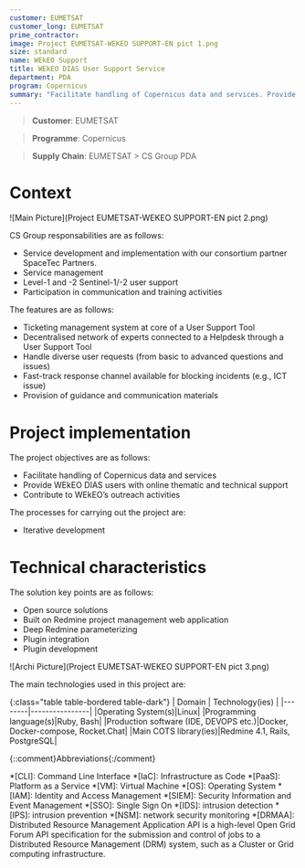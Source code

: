 ```yaml
---
customer: EUMETSAT
customer_long: EUMETSAT
prime_contractor: 
image: Project EUMETSAT-WEKEO SUPPORT-EN pict 1.png
size: standard
name: WEkEO Support
title: WEkEO DIAS User Support Service
department: PDA
program: Copernicus
summary: "Facilitate handling of Copernicus data and services. Provide WEkEO DIAS users with online thematic and technical support. Contribute to WEkEO’s outreach activities"
---
```


> __Customer__\: EUMETSAT

> __Programme__\: Copernicus

> __Supply Chain__\: EUMETSAT >  CS Group PDA


# Context


![Main Picture](Project EUMETSAT-WEKEO SUPPORT-EN pict 2.png)

CS Group responsabilities are as follows:
* Service development and implementation with our consortium partner SpaceTec Partners. 
* Service management
* Level-1 and -2 Sentinel-1/-2 user support
* Participation in communication and training activities


The features are as follows:
* Ticketing management system at core of a User Support Tool
* Decentralised network of experts connected to a Helpdesk through a User Support Tool
* Handle diverse user requests (from basic to advanced questions and issues)
* Fast-track response channel available for blocking incidents (e.g., ICT issue)
* Provision of guidance and communication materials

# Project implementation

The project objectives are as follows:
* Facilitate handling of Copernicus data and services
* Provide WEkEO DIAS users with online thematic and technical support
* Contribute to WEkEO’s outreach activities

The processes for carrying out the project are:
* Iterative development

# Technical characteristics

The solution key points are as follows:
* Open source solutions
* Built on Redmine project management web application 
* Deep Redmine parameterizing
* Plugin integration
* Plugin development

![Archi Picture](Project EUMETSAT-WEKEO SUPPORT-EN pict 3.png)

The main technologies used in this project are:

{:class="table table-bordered table-dark"}
| Domain | Technology(ies) |
|--------|----------------|
|Operating System(s)|Linux|
|Programming language(s)|Ruby, Bash|
|Production software (IDE, DEVOPS etc.)|Docker, Docker-compose, Rocket.Chat|
|Main COTS library(ies)|Redmine 4.1, Rails, PostgreSQL|



{::comment}Abbreviations{:/comment}

*[CLI]: Command Line Interface
*[IaC]: Infrastructure as Code
*[PaaS]: Platform as a Service
*[VM]: Virtual Machine
*[OS]: Operating System
*[IAM]: Identity and Access Management
*[SIEM]: Security Information and Event Management
*[SSO]: Single Sign On
*[IDS]: intrusion detection
*[IPS]: intrusion prevention
*[NSM]: network security monitoring
*[DRMAA]: Distributed Resource Management Application API is a high-level Open Grid Forum API specification for the submission and control of jobs to a Distributed Resource Management (DRM) system, such as a Cluster or Grid computing infrastructure.
